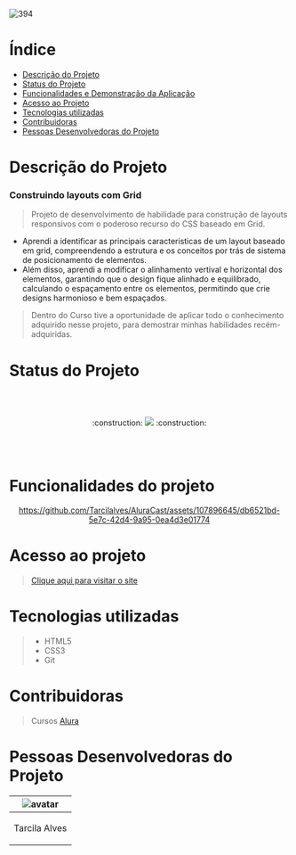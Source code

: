 
![394](https://github.com/Tarcilalves/AluraCast/assets/107896645/2f84705b-48be-41f6-934a-69475a6b3988)






# Índice
* [Descrição do Projeto](#descrição-do-projeto)
* [Status do Projeto](#status-do-Projeto)
* [Funcionalidades e Demonstração da Aplicação](#funcionalidades-e-demonstração-da-aplicação)
* [Acesso ao Projeto](#acesso-ao-projeto)
* [Tecnologias utilizadas](#tecnologias-utilizadas)
* [Contribuidoras](#contribuidoras)
* [Pessoas Desenvolvedoras do Projeto](#pessoas-desenvolvedoras)

# Descrição do Projeto

### Construindo layouts com Grid
>Projeto de desenvolvimento de habilidade para construção de layouts responsivos com o poderoso recurso do CSS baseado em Grid. <br>
- Aprendi a identificar as principais caracteristicas de um layout baseado em grid, compreendendo a estrutura e os conceitos por trás de sistema de posicionamento de elementos.<br>
- Além disso, aprendi a modificar o alinhamento vertival e horizontal dos elementos, garantindo que o design fique alinhado e equilibrado, calculando o espaçamento entre os elementos, permitindo que crie designs harmonioso e bem espaçados.<br>
> Dentro do Curso tive a oportunidade de aplicar todo o conhecimento adquirido nesse projeto, para demostrar minhas habilidades recém-adquiridas. 


# Status do Projeto
<br><br>
<p align="center">  :construction: <img src="https://img.shields.io/badge/<STATUS>- em desenvolvimento -<COLOR>"> :construction: </p>
<br><br>

# Funcionalidades do projeto



<div align="center">


https://github.com/Tarcilalves/AluraCast/assets/107896645/db6521bd-5e7c-42d4-9a95-0ea4d3e01774

</div>














# Acesso ao projeto

> [Clique aqui para visitar o site](https://tarcilalves.github.io/AluraCast/)


# Tecnologias utilizadas

>  - HTML5
>  - CSS3
>  - Git 

# Contribuidoras

> Cursos [Alura](https://cursos.alura.com.br/)


# Pessoas Desenvolvedoras do Projeto


| ![avatar](https://user-images.githubusercontent.com/107896645/235791608-5f4b93d5-017c-402f-bef2-c262fa1b1f0c.png)  |
| ------------- |
| <p align="center">Tarcila Alves</p> | 




